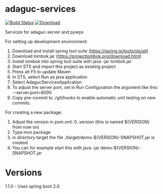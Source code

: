 # adaguc-services

[![Build Status](https://api.travis-ci.org/KNMI/adaguc-services.svg?branch=master)](https://travis-ci.org/KNMI/adaguc-services)
[![Download](https://jitpack.io/v/KNMI/adaguc-services.svg)](https://jitpack.io/#KNMI/adaguc-services)


Services for adaguc-server and pywps

For setting up development environment:

1) Download and install spring tool suite (https://spring.io/tools/sts/all)
2) Download lombok.jar (https://projectlombok.org/download.html)
3) Install lombok into spring tool suite with java -jar lombok.jar
3) Start STS and import this project as existing project
4) Press alt F5 to update Maven
5) In STS, select Run as java application
6) Select AdagucServicesApplication
7) To adjust the server port, set in Run Configuration the argument like this: --server.port=8090
8) Copy pre-commit to ./git/hooks to enable automatic unit testing on new commits.

For creating a new package:

1) Adjust the version in pom.xml: 0.<sprint number>.version (this is named ${VERSION} from now on)
2) Type mvn package
3) in directory target the file ./target/demo-${VERSION}-SNAPSHOT.jar is created.
4) You can for example start this with java -jar demo-${VERSION}-SNAPSHOT.jar


# Versions

1.1.0 - Uses spring boot 2.0

